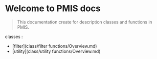 # Welcome to PMIS docs

> This documentation create for description classes and functions in PMIS.

classes :

* [filter](class/filter functions/Overview.md)
* [utility](class/utility functions/Overview.md)